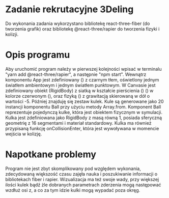 # Zadanie rekrutacyjne 3Deling

Do wykonania zadania wykorzystano bibliotekę react-three-fiber (do tworzenia grafik) oraz bibliotekę @react-three/rapier do tworzenia fizyki i kolizji.

# Opis programu

Aby uruchomić program należy w pierwszej kolejności wpisać w terminalu "yarn add @react-three/rapier", a następnie "npm start". 
Wewnątrz komponentu App jest zdefiniowany (<Canvas>) z czarnym tłem, oświetlony jednym światłem ambientowym i jednym światłem punktowym. W Canvasie jest zdefiniowany obiekt (RigidBody) z siatką w kształcie pierścienia (<mesh>) (<ringGeometry>) w kolorze czerwonym (<meshBasicMaterial>), oraz fizyką (<Physics>) z grawitacją skierowaną w dół o wartości -5. Później znajduję się zestaw kulek. Kule są generowane jako 20 instancji komponentu Ball przy użyciu metody Array.from. 
Komponent Ball reprezentuje pojedynczą kulke, która jest obiektem fizycznym w symulacji. Kulka jest zdefiniowana jako RigidBody z masą równą 1, posiada sferyczną geometrię z 16 segmentami i materiał standardowy. Kulka ma również przypisaną funkcję onCollisionEnter, która jest wywoływana w momencie wejścia w kolizję.

# Napotkane problemy
Program nie jest zbyt skomplikowany pod względem wykonania, zdecydowaną większość czasu zajęła nauka i poszukiwanie informacji o bibliotekach fiber i rapier. Wizualizacja ma też swoje wady, przy większej ilości kulek bądź żle dobranych parametrach zderzenia mogą następować wzdłuż osi z, a co za tym idzie kulki mogą wypadać poza okręg.
